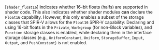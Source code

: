 [`shader_float16`] indicates
whether 16-bit floats (halfs) are supported in shader code.
This also indicates whether shader modules  **can**  declare the `Float16`
capability.
However, this only enables a subset of the storage classes that SPIR-V
allows for the `Float16` SPIR-V capability: Declaring and using
16-bit floats in the `Private`,
`Workgroup` (for non-Block variables),
and `Function` storage classes is enabled, while declaring them in
the interface storage classes (e.g., `UniformConstant`, `Uniform`,
`StorageBuffer`, `Input`, `Output`, and `PushConstant`) is
not enabled.